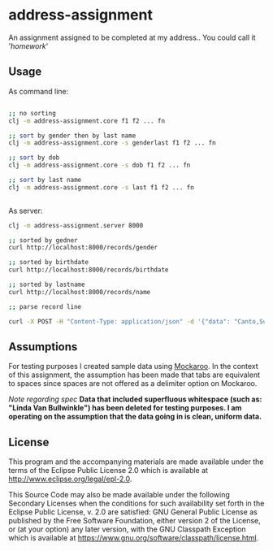 # address-assignment

An assignment assigned to be completed at my address.. You could call it '*homework*'

## Usage

As command line:
```bash 

;; no sorting
clj -m address-assignment.core f1 f2 ... fn

;; sort by gender then by last name
clj -m address-assignment.core -s genderlast f1 f2 ... fn

;; sort by dob
clj -m address-assignment.core -s dob f1 f2 ... fn

;; sort by last name
clj -m address-assignment.core -s last f1 f2 ... fn
 
```

As server:

```bash 
clj -m address-assignment.server 8000

;; sorted by gedner
curl http://localhost:8000/records/gender

;; sorted by birthdate
curl http://localhost:8000/records/birthdate

;; sorted by lastname
curl http://localhost:8000/records/name

;; parse record line

curl -X POST -H "Content-Type: application/json" -d '{"data": "Canto,Susann,Female,Teal,5/8/2019"}'
```


## Assumptions
For testing purposes I created sample data using [Mockaroo](https://mockaroo.com/).
In the context of this assignment, the assumption has been made that tabs are equivalent
to spaces since spaces are not offered as a delimiter option on Mockaroo.

*Note regarding spec* **Data that included superfluous whitespace (such as: "Linda Van Bullwinkle") has been deleted
for testing purposes. I am operating on the assumption that the data going in is clean, uniform data.**   

## License


This program and the accompanying materials are made available under the
terms of the Eclipse Public License 2.0 which is available at
http://www.eclipse.org/legal/epl-2.0.

This Source Code may also be made available under the following Secondary
Licenses when the conditions for such availability set forth in the Eclipse
Public License, v. 2.0 are satisfied: GNU General Public License as published by
the Free Software Foundation, either version 2 of the License, or (at your
option) any later version, with the GNU Classpath Exception which is available
at https://www.gnu.org/software/classpath/license.html.
